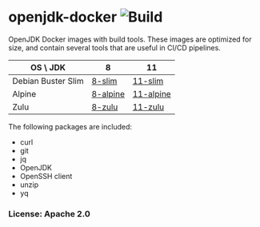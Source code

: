 # openjdk-docker ![Build](https://github.com/team-carepay/openjdk-docker/workflows/publish/badge.svg)
OpenJDK Docker images with build tools. These images are optimized for size, and contain several tools that are useful in CI/CD pipelines.

OS \ JDK|8|11
 ---|---|---
Debian Buster Slim|[8-slim](https://hub.docker.com/r/carepaydev/openjdk/tags?page=1&ordering=last_updated&name=8-slim)|[11-slim](https://hub.docker.com/r/carepaydev/openjdk/tags?page=1&ordering=last_updated&name=11-slim)
Alpine|[8-alpine](https://hub.docker.com/r/carepaydev/openjdk/tags?page=1&ordering=last_updated&name=8-alpine)|[11-alpine](https://hub.docker.com/r/carepaydev/openjdk/tags?page=1&ordering=last_updated&name=11-alpine)
Zulu|[8-zulu](https://hub.docker.com/r/carepaydev/openjdk/tags?page=1&ordering=last_updated&name=8-zulu)|[11-zulu](https://hub.docker.com/r/carepaydev/openjdk/tags?page=1&ordering=last_updated&name=11-zulu)

The following packages are included:
* curl
* git
* jq
* OpenJDK
* OpenSSH client
* unzip
* yq

### License: Apache 2.0
